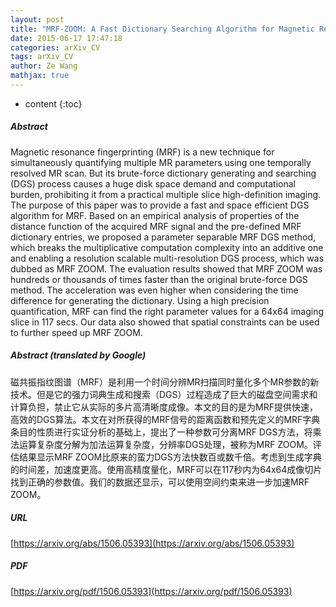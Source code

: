 ```yaml
---
layout: post
title: "MRF-ZOOM: A Fast Dictionary Searching Algorithm for Magnetic Resonance Fingerprinting"
date: 2015-06-17 17:47:18
categories: arXiv_CV
tags: arXiv_CV
author: Ze Wang
mathjax: true
---
```


* content
{:toc}

##### Abstract
Magnetic resonance fingerprinting (MRF) is a new technique for simultaneously quantifying multiple MR parameters using one temporally resolved MR scan. But its brute-force dictionary generating and searching (DGS) process causes a huge disk space demand and computational burden, prohibiting it from a practical multiple slice high-definition imaging. The purpose of this paper was to provide a fast and space efficient DGS algorithm for MRF. Based on an empirical analysis of properties of the distance function of the acquired MRF signal and the pre-defined MRF dictionary entries, we proposed a parameter separable MRF DGS method, which breaks the multiplicative computation complexity into an additive one and enabling a resolution scalable multi-resolution DGS process, which was dubbed as MRF ZOOM. The evaluation results showed that MRF ZOOM was hundreds or thousands of times faster than the original brute-force DGS method. The acceleration was even higher when considering the time difference for generating the dictionary. Using a high precision quantification, MRF can find the right parameter values for a 64x64 imaging slice in 117 secs. Our data also showed that spatial constraints can be used to further speed up MRF ZOOM.

##### Abstract (translated by Google)
磁共振指纹图谱（MRF）是利用一个时间分辨MR扫描同时量化多个MR参数的新技术。但是它的强力词典生成和搜索（DGS）过程造成了巨大的磁盘空间需求和计算负担，禁止它从实际的多片高清晰度成像。本文的目的是为MRF提供快速，高效的DGS算法。本文在对所获得的MRF信号的距离函数和预先定义的MRF字典条目的性质进行实证分析的基础上，提出了一种参数可分离MRF DGS方法，将乘法运算复杂度分解为加法运算复杂度，分辨率DGS处理，被称为MRF ZOOM。评估结果显示MRF ZOOM比原来的蛮力DGS方法快数百或数千倍。考虑到生成字典的时间差，加速度更高。使用高精度量化，MRF可以在117秒内为64x64成像切片找到正确的参数值。我们的数据还显示，可以使用空间约束来进一步加速MRF ZOOM。

##### URL
[https://arxiv.org/abs/1506.05393](https://arxiv.org/abs/1506.05393)

##### PDF
[https://arxiv.org/pdf/1506.05393](https://arxiv.org/pdf/1506.05393)

